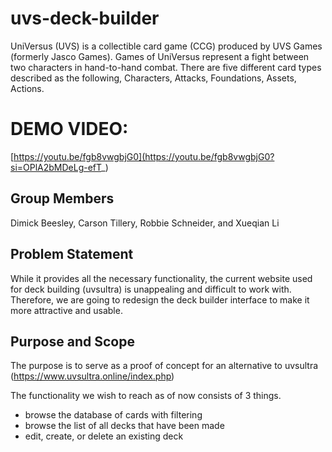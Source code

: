 # uvs-deck-builder
UniVersus (UVS) is a collectible card game (CCG) produced by 
UVS Games (formerly Jasco Games). Games of UniVersus represent a fight 
between two characters in hand-to-hand combat. There are five different 
card types described as the following, Characters, Attacks, Foundations, 
Assets, Actions. 

# DEMO VIDEO:

[https://youtu.be/fgb8vwgbjG0](https://youtu.be/fgb8vwgbjG0?si=OPlA2bMDeLg-efT_)

## Group Members
Dimick Beesley, Carson Tillery, Robbie Schneider, and Xueqian Li

## Problem Statement
While it provides all the necessary functionality, the current website used
for deck building (uvsultra) is unappealing and difficult to work with. Therefore, we 
are going to redesign the deck builder interface to make it more attractive 
and usable.

## Purpose and Scope
The purpose is to serve as a proof of concept for an alternative to uvsultra
(https://www.uvsultra.online/index.php)

The functionality we wish to reach as of now consists of 3 things. 
- browse the database of cards with filtering
- browse the list of all decks that have been made
- edit, create, or delete an existing deck
